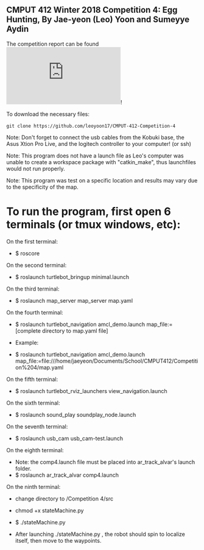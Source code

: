 ## CMPUT 412 Winter 2018 Competition 4: Egg Hunting, By Jae-yeon (Leo) Yoon and Sumeyye Aydin ##

The competition report can be found ![here](https://github.com/leoyoon17/CMPUT-412-Competition-4/blob/master/docs/Competition%204%20Report.pdf)!

To download the necessary files:
```
git clone https://github.com/leoyoon17/CMPUT-412-Competition-4

```
Note: Don't forget to connect the usb cables from the Kobuki base, the
Asus Xtion Pro Live, and the logitech controller to your computer! (or ssh)

Note: This program does not have a launch file as Leo's computer was unable to create a workspace package with "catkin_make", thus launchfiles would not run properly. 

Note: This program was test on a specific location and results may vary due to the specificity of the map.

To run the program, first open 6 terminals (or tmux windows, etc):
===========================================================================

On the first terminal:
* $ roscore

On the second terminal:
* $ roslaunch turtlebot_bringup minimal.launch

On the third terminal:
* $ roslaunch map_server map_server map.yaml

On the fourth terminal:
* $ roslaunch turtlebot_navigation amcl_demo.launch map_file:= [complete directory to map.yaml file]

* Example:
* $ roslaunch turtlebot_navigation amcl_demo.launch map_file:=file:///home/jaeyeon/Documents/School/CMPUT412/Competition%204/map.yaml

On the fifth terminal:
* $ roslaunch turtlebot_rviz_launchers view_navigation.launch

On the sixth terminal:
* $ roslaunch sound_play soundplay_node.launch

On the seventh terminal:
* $ roslaunch usb_cam usb_cam-test.launch

On the eighth terminal:
* Note: the comp4.launch file must be placed into ar_track_alvar's launch folder.
* $ roslaunch ar_track_alvar comp4.launch

On the ninth terminal:
* change directory to /Competition 4/src
* chmod +x stateMachine.py
* $ ./stateMachine.py

* After launching ./stateMachine.py , the robot should spin to localize itself, then move to the waypoints.
